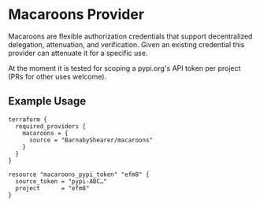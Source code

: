 # Macaroons Provider

Macaroons are flexible authorization credentials that support decentralized delegation, attenuation, and verification. Given an existing credential this provider can attenuate it for a specific use.

At the moment it is tested for scoping a pypi.org's API token per project (PRs for other uses welcome).

## Example Usage

```hcl
terraform {
  required_providers {
    macaroons = {
      source = "BarnabyShearer/macaroons"
    }
  }
}

resource "macaroons_pypi_token" "efm8" {
  source_token = "pypi-ABC…"
  project      = "efm8"
}
```
